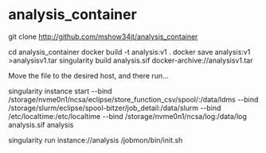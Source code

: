 # analysis_container
git clone http://github.com/mshow34jt/analysis_container

cd analysis_container
docker build -t analysis:v1 .
docker save analysis:v1 >analysisv1.tar
singularity build analysis.sif docker-archive://analysisv1.tar

Move the file to the desired host, and there run…

singularity instance start --bind  /storage/nvme0n1/ncsa/eclipse/store_function_csv/spool/:/data/ldms --bind /storage/slurm/eclipse/spool-bitzer/job_detail:/data/slurm --bind /etc/localtime:/etc/localtime --bind /storage/nvme0n1/ncsa/log:/data/log analysis.sif analysis

singularity run instance://analysis /jobmon/bin/init.sh

